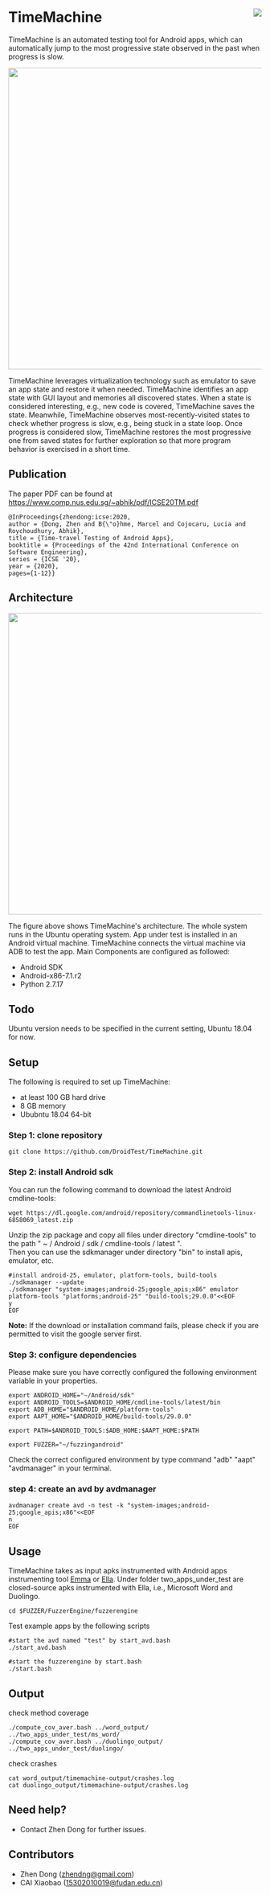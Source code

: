 # TimeMachine <img align="right" src="https://zenodo.org/badge/DOI/10.5281/zenodo.3672076.svg">

TimeMachine is an automated testing tool for Android apps,  which can automatically jump to the most progressive state observed in the past when progress is slow. 

<p align="center">
<img src="https://github.com/DroidTest/TimeMachine/blob/master/illustration.jpg" width="600">
</p>

TimeMachine leverages virtualization technology such as emulator to save an app state and restore it when needed. TimeMachine identifies an app state with GUI layout and memories all discovered states. When a state is considered interesting, e.g., new code is covered, TimeMachine saves the state. Meanwhile, TimeMachine observes most-recently-visited states to check whether progress is slow, e.g., being stuck in a state loop. Once progress is considered slow, TimeMachine restores the most progressive one from saved states for further exploration so that more program behavior is exercised in a short time. 

    


<!---
The figure above demonstrates how it works. When execution keeps going through a loop state S2 -- S3 -- S4 -- S2 (see Figure (a)), TimeMachine terminates the current execution due to lack of progress, resumes the most progressive state S1 (assuming that S1 is the most progressive state among all discovered states),  and launches a new execution from state S1. When reaching state S6 via S5 (see Figure(b)), the execution gets stuck, i.e., unable to exit the state after executing a fixed amount of events. TimeMachine terminates current execution again and resumes the most progressive state S5 to launch a new execution. The whole process is automatically triggered during testing.
--->

## Publication ##
The paper PDF can be found at https://www.comp.nus.edu.sg/~abhik/pdf/ICSE20TM.pdf
```
@InProceedings{zhendong:icse:2020,
author = {Dong, Zhen and B{\"o}hme, Marcel and Cojocaru, Lucia and Roychoudhury, Abhik},
title = {Time-travel Testing of Android Apps},
booktitle = {Proceedings of the 42nd International Conference on Software Engineering},
series = {ICSE '20},
year = {2020},
pages={1-12}}

```

## Architecture ##
<p align="center">
<img src="https://github.com/DroidTest/TimeMachine/blob/master/arch.jpg" width="600">
</p>

The figure above shows TimeMachine's architecture. The whole system runs in the Ubuntu operating system. App under test is installed in an Android virtual machine. TimeMachine connects the virtual machine via ADB to test the app. Main Components are configured as followed:

* Android SDK
* Android-x86-7.1.r2
* Python 2.7.17

## Todo ##
Ubuntu version needs to be specified in the current setting, Ubuntu 18.04 for now. <br>
## Setup ##
The following is required to set up TimeMachine:
* at least 100 GB hard drive 
* 8 GB memory
* Ububntu 18.04 64-bit

### Step 1: clone repository ###
```
git clone https://github.com/DroidTest/TimeMachine.git
```
### Step 2: install Android sdk ###

You can run the following command to download the latest Android cmdline-tools:
```
wget https://dl.google.com/android/repository/commandlinetools-linux-6858069_latest.zip
``` 
Unzip the zip package and copy all files under directory "cmdline-tools" to the path " ~ / Android / sdk / cmdline-tools / latest ".<br> 
Then you can use the sdkmanager under directory "bin" to install apis, emulator, etc.

```
#install android-25, emulator, platform-tools, build-tools
./sdkmanager --update
./sdkmanager "system-images;android-25;google_apis;x86" emulator platform-tools "platforms;android-25" "build-tools;29.0.0"<<EOF
y
EOF
``` 
**Note:** If the download or installation command fails, please check if you are permitted to visit the google server first.

### Step 3: configure dependencies ###

Please make sure you have correctly configured the following environment variable in your properties.
```
export ANDROID_HOME="~/Android/sdk"
export ANDROID_TOOLS=$ANDROID_HOME/cmdline-tools/latest/bin
export ADB_HOME="$ANDROID_HOME/platform-tools"
export AAPT_HOME="$ANDROID_HOME/build-tools/29.0.0"

export PATH=$ANDROID_TOOLS:$ADB_HOME:$AAPT_HOME:$PATH

export FUZZER="~/fuzzingandroid"
```
Check the correct configured environment by type command "adb" "aapt" "avdmanager" in your terminal.

### step 4: create an avd by avdmanager ###
```
avdmanager create avd -n test -k "system-images;android-25;google_apis;x86"<<EOF
n
EOF
```
## Usage ##
TimeMachine takes as input apks instrumented with Android apps instrumenting tool [Emma](http://emma.sourceforge.net/) or [Ella](https://github.com/saswatanand/ella). Under folder two_apps_under_test are closed-source apks instrumented with Ella, i.e., Microsoft Word and Duolingo.  
```
cd $FUZZER/FuzzerEngine/fuzzerengine
```
Test example apps by the following scripts
```
#start the avd named "test" by start_avd.bash
./start_avd.bash

#start the fuzzerengine by start.bash
./start.bash
```  

## Output ##
check method coverage
```
./compute_cov_aver.bash ../word_output/ ../two_apps_under_test/ms_word/
./compute_cov_aver.bash ../duolingo_output/ ../two_apps_under_test/duolingo/
```
check crashes
```
cat word_output/timemachine-output/crashes.log
cat duolingo_output/timemachine-output/crashes.log 
```
## Need help? ##
* Contact Zhen Dong for further issues.
## Contributors ##
* Zhen Dong (zhendng@gmail.com)
* CAI Xiaobao (15302010019@fudan.edu.cn)


